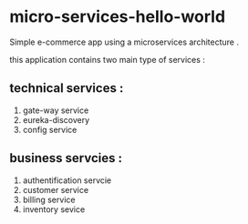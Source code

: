 # micro-services-hello-world

Simple e-commerce app using a microservices architecture .

this application contains two main type of services :

## technical services :

1. gate-way service
2. eureka-discovery
3. config service

## business servcies :

1. authentification servcie
2. customer service
3. billing service
4. inventory sevice
